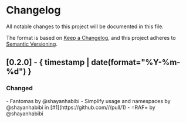 
# Changelog

All notable changes to this project will be documented in this file.

The format is based on [Keep a Changelog](https://keepachangelog.com/en/1.0.0/),
and this project adheres to [Semantic Versioning](https://semver.org/spec/v2.0.0.html).

## [0.2.0] - { timestamp | date(format="%Y-%m-%d") }

<h3>Changed</h3>
- Fantomas  by @shayanhabibi
- Simplify usage and namespaces  by @shayanhabibi in [#1](https://github.com///pull/1)
- =RAF=  by @shayanhabibi

<!-- generated by git-cliff -->
<!-- using Partas Fake.Tools.GitCliff -->
